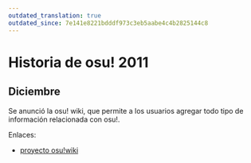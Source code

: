 ```yaml
---
outdated_translation: true
outdated_since: 7e141e8221bdddf973c3eb5aabe4c4b2825144c8
---
```


# Historia de osu! 2011

## Diciembre

Se anunció la osu! wiki, que permite a los usuarios agregar todo tipo de información relacionada con osu!.

Enlaces:

- [proyecto osu!wiki](https://osu.ppy.sh/community/forums/topics/68479)
